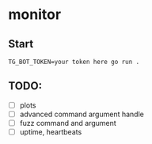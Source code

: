 # monitor

## Start
```
TG_BOT_TOKEN=your token here go run .
```

## TODO: 
- [ ] plots
- [ ] advanced command argument handle
- [ ] fuzz command and argument 
- [ ] uptime, heartbeats

